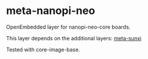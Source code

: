 # meta-nanopi-neo
OpenEmbedded layer for nanopi-neo-core boards.

This layer depends on the additional layers:
[meta-sunxi](https://github.com/linux-sunxi/meta-sunxi)

Tested with core-image-base.
